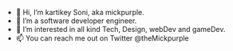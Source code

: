 - 👋 Hi, I’m kartikey Soni, aka mickpurple.
- 🌱 I’m a software developer engineer.
- 👀 I’m interested in all kind Tech, Design, webDev and gameDev.
- 📫 You can reach me out on Twitter @theMickpurple

<!---
Mickpurple/Mickpurple is a ✨ special ✨ repository because its `README.md` (this file) appears on your GitHub profile.
You can click the Preview link to take a look at your changes.
--->
